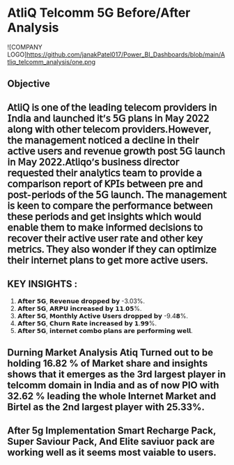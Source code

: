 <h1>AtliQ Telcomm 5G Before/After Analysis</h1>

![COMPANY LOGO]https://github.com/janakPatel017/Power_BI_Dashboards/blob/main/Atliq_telcomm_analysis/one.png

## Objective

## 𝖠𝗍𝗅𝗂𝖰 𝗂𝗌 𝗈𝗇𝖾 𝗈𝖿 𝗍𝗁𝖾 𝗅𝖾𝖺𝖽𝗂𝗇𝗀 𝗍𝖾𝗅𝖾𝖼𝗈𝗆 𝗉𝗋𝗈𝗏𝗂𝖽𝖾𝗋𝗌 𝗂𝗇 𝖨𝗇𝖽𝗂𝖺 𝖺𝗇𝖽 𝗅𝖺𝗎𝗇𝖼𝗁𝖾𝖽 𝗂𝗍’𝗌 𝟧𝖦 𝗉𝗅𝖺𝗇𝗌 𝗂𝗇 𝖬𝖺𝗒 𝟤𝟢𝟤𝟤 𝖺𝗅𝗈𝗇𝗀 𝗐𝗂𝗍𝗁 𝗈𝗍𝗁𝖾𝗋 𝗍𝖾𝗅𝖾𝖼𝗈𝗆 𝗉𝗋𝗈𝗏𝗂𝖽𝖾𝗋𝗌.𝖧𝗈𝗐𝖾𝗏𝖾𝗋, 𝗍𝗁𝖾 𝗆𝖺𝗇𝖺𝗀𝖾𝗆𝖾𝗇𝗍 𝗇𝗈𝗍𝗂𝖼𝖾𝖽 𝖺 𝖽𝖾𝖼𝗅𝗂𝗇𝖾 𝗂𝗇 𝗍𝗁𝖾𝗂𝗋 𝖺𝖼𝗍𝗂𝗏𝖾 𝗎𝗌𝖾𝗋𝗌 𝖺𝗇𝖽 𝗋𝖾𝗏𝖾𝗇𝗎𝖾 𝗀𝗋𝗈𝗐𝗍𝗁 𝗉𝗈𝗌𝗍 𝟧𝖦 𝗅𝖺𝗎𝗇𝖼𝗁 𝗂𝗇 𝖬𝖺𝗒 𝟤𝟢𝟤𝟤.𝖠𝗍𝗅𝗂𝗊𝗈’𝗌 𝖻𝗎𝗌𝗂𝗇𝖾𝗌𝗌 𝖽𝗂𝗋𝖾𝖼𝗍𝗈𝗋 𝗋𝖾𝗊𝗎𝖾𝗌𝗍𝖾𝖽 𝗍𝗁𝖾𝗂𝗋 𝖺𝗇𝖺𝗅𝗒𝗍𝗂𝖼𝗌 𝗍𝖾𝖺𝗆 𝗍𝗈 𝗉𝗋𝗈𝗏𝗂𝖽𝖾 𝖺 𝖼𝗈𝗆𝗉𝖺𝗋𝗂𝗌𝗈𝗇 𝗋𝖾𝗉𝗈𝗋𝗍 𝗈𝖿 𝖪𝖯𝖨𝗌 𝖻𝖾𝗍𝗐𝖾𝖾𝗇 𝗉𝗋𝖾 𝖺𝗇𝖽 𝗉𝗈𝗌𝗍-𝗉𝖾𝗋𝗂𝗈𝖽𝗌 𝗈𝖿 𝗍𝗁𝖾 𝟧𝖦 𝗅𝖺𝗎𝗇𝖼𝗁. 𝖳𝗁𝖾 𝗆𝖺𝗇𝖺𝗀𝖾𝗆𝖾𝗇𝗍 𝗂𝗌 𝗄𝖾𝖾𝗇 𝗍𝗈 𝖼𝗈𝗆𝗉𝖺𝗋𝖾 𝗍𝗁𝖾 𝗉𝖾𝗋𝖿𝗈𝗋𝗆𝖺𝗇𝖼𝖾 𝖻𝖾𝗍𝗐𝖾𝖾𝗇 𝗍𝗁𝖾𝗌𝖾 𝗉𝖾𝗋𝗂𝗈𝖽𝗌 𝖺𝗇𝖽 𝗀𝖾𝗍 𝗂𝗇𝗌𝗂𝗀𝗁𝗍𝗌 𝗐𝗁𝗂𝖼𝗁 𝗐𝗈𝗎𝗅𝖽 𝖾𝗇𝖺𝖻𝗅𝖾 𝗍𝗁𝖾𝗆 𝗍𝗈 𝗆𝖺𝗄𝖾 𝗂𝗇𝖿𝗈𝗋𝗆𝖾𝖽 𝖽𝖾𝖼𝗂𝗌𝗂𝗈𝗇𝗌 𝗍𝗈 𝗋𝖾𝖼𝗈𝗏𝖾𝗋 𝗍𝗁𝖾𝗂𝗋 𝖺𝖼𝗍𝗂𝗏𝖾 𝗎𝗌𝖾𝗋 𝗋𝖺𝗍𝖾 𝖺𝗇𝖽 𝗈𝗍𝗁𝖾𝗋 𝗄𝖾𝗒 𝗆𝖾𝗍𝗋𝗂𝖼𝗌. 𝖳𝗁𝖾𝗒 𝖺𝗅𝗌𝗈 𝗐𝗈𝗇𝖽𝖾𝗋 𝗂𝖿 𝗍𝗁𝖾𝗒 𝖼𝖺𝗇 𝗈𝗉𝗍𝗂𝗆𝗂𝗓𝖾 𝗍𝗁𝖾𝗂𝗋 𝗂𝗇𝗍𝖾𝗋𝗇𝖾𝗍 𝗉𝗅𝖺𝗇𝗌 𝗍𝗈 𝗀𝖾𝗍 𝗆𝗈𝗋𝖾 𝖺𝖼𝗍𝗂𝗏𝖾 𝗎𝗌𝖾𝗋𝗌.

## KEY INSIGHTS :
1. 𝗔𝗳𝘁𝗲𝗿 𝟱𝗚, 𝗥𝗲𝘃𝗲𝗻𝘂𝗲 𝗱𝗿𝗼𝗽𝗽𝗲𝗱 𝗯𝘆 -3.03%.
2. 𝗔𝗳𝘁𝗲𝗿 𝟱𝗚, 𝗔𝗥𝗣𝗨 𝗶𝗻𝗰𝗿𝗲𝗮𝘀𝗲𝗱 𝗯𝘆 𝟭𝟭.𝟬𝟱%.
3. 𝗔𝗳𝘁𝗲𝗿 𝟱𝗚, 𝗠𝗼𝗻𝘁𝗵𝗹𝘆 𝗔𝗰𝘁𝗶𝘃𝗲 𝗨𝘀𝗲𝗿𝘀 𝗱𝗿𝗼𝗽𝗽𝗲𝗱 𝗯𝘆 -9.4𝟴%.
4. 𝗔𝗳𝘁𝗲𝗿 𝟱𝗚, 𝗖𝗵𝘂𝗿𝗻 𝗥𝗮𝘁𝗲 𝗶𝗻𝗰𝗿𝗲𝗮𝘀𝗲𝗱 𝗯𝘆 𝟭.𝟵𝟵%.
5. 𝗔𝗳𝘁𝗲𝗿 𝟱𝗚, 𝗶𝗻𝘁𝗲𝗿𝗻𝗲𝘁 𝗰𝗼𝗺𝗯𝗼 𝗽𝗹𝗮𝗻𝘀 𝗮𝗿𝗲 𝗽𝗲𝗿𝗳𝗼𝗿𝗺𝗶𝗻𝗴 𝘄𝗲𝗹𝗹.
   
## Durning Market Analysis Atiq Turned out to be holding 16.82 % of Market share and insights shows that it emerges as the 3rd largest player in telcomm domain in India and as of now PIO with 32.62 % leading the whole Internet Market and Birtel as the 2nd largest player with 25.33%.
## After 5g Implementation Smart Recharge Pack, Super Saviour Pack, And Elite saviuor pack are working well as it seems most vaiable to users.
